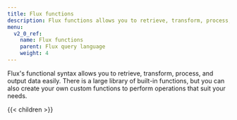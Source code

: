 ```yaml
---
title: Flux functions
description: Flux functions allows you to retrieve, transform, process, and output data easily.
menu:
  v2_0_ref:
    name: Flux functions
    parent: Flux query language
    weight: 4
---
```


Flux's functional syntax allows you to retrieve, transform, process, and output data easily.
There is a large library of built-in functions, but you can also create your own
custom functions to perform operations that suit your needs.

{{< children >}}
